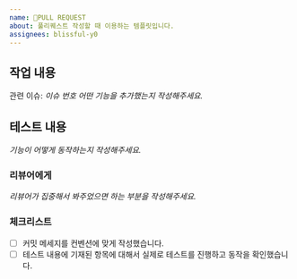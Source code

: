 ```yaml
---
name: 🚀PULL REQUEST
about: 풀리퀘스트 작성할 때 이용하는 템플릿입니다.
assignees: blissful-y0
---
```


## 작업 내용

관련 이슈: _이슈 번호_
_어떤 기능을 추가했는지 작성해주세요._

## 테스트 내용

_기능이 어떻게 동작하는지 작성해주세요._

### 리뷰어에게

_리뷰어가 집중해서 봐주었으면 하는 부분을 작성해주세요._

### 체크리스트

- [ ] 커밋 메세지를 컨벤션에 맞게 작성했습니다.
- [ ] 테스트 내용에 기재된 항목에 대해서 실제로 테스트를 진행하고 동작을 확인했습니다.
